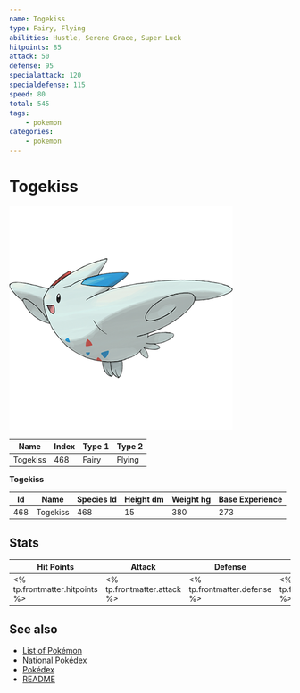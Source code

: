 ```yaml
---
name: Togekiss
type: Fairy, Flying
abilities: Hustle, Serene Grace, Super Luck
hitpoints: 85
attack: 50
defense: 95
specialattack: 120
specialdefense: 115
speed: 80
total: 545
tags:
    - pokemon
categories:
    - pokemon
---
```


# Togekiss


![Togekiss](images/468.png)

| **Name** | **Index** | **Type 1** | **Type 2** |
|----|----|----|----|
| Togekiss | 468 | Fairy | Flying  |

**Togekiss** 




| **Id** | **Name** | **Species Id** | **Height dm** | **Weight hg** | **Base Experience** |
|--------|----------|----------------|------------|------------|---------------------|
| 468 | Togekiss | 468 | 15 | 380 | 273 |



## Stats

| **Hit Points** | **Attack** | **Defense** | **Special Attack** | **Special Defense** | **Speed** | **Total** |
|----------------|------------|-------------|--------------------|---------------------|-----------|-----------|
| <% tp.frontmatter.hitpoints %> | <% tp.frontmatter.attack %> | <% tp.frontmatter.defense %> | <% tp.frontmatter.specialattack %> | <% tp.frontmatter.specialdefense %> | <% tp.frontmatter.speed %> | <% tp.frontmatter.total %> |

## See also

- [List of Pokémon](../pokemon.md)
- [National Pokédex](../national_pokedex.md)
- [Pokédex](../pokedex.md)
- [README](../README.md)
